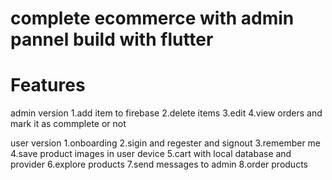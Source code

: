 # complete ecommerce with admin pannel build with flutter
# Features
   admin version
      1.add item to firebase
      2.delete items
      3.edit
      4.view orders and mark it as commplete or not
   
   user version
      1.onboarding
      2.sigin and regester and signout
      3.remember me 
      4.save product images in user device 
      5.cart with local database and provider
      6.explore products
      7.send messages to admin
      8.order products
